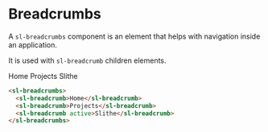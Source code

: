 <script setup>
	import Preview from '../../components/preview.vue';
</script>

# Breadcrumbs

A `sl-breadcrumbs` component is an element that helps with navigation inside an application.

It is used with `sl-breadcrumb` children elements.

<Preview>
  <sl-breadcrumbs>
    <sl-breadcrumb>Home</sl-breadcrumb>
    <sl-breadcrumb>Projects</sl-breadcrumb>
    <sl-breadcrumb active>Slithe</sl-breadcrumb>
  </sl-breadcrumbs>
</Preview>

``` html
<sl-breadcrumbs>
  <sl-breadcrumb>Home</sl-breadcrumb>
  <sl-breadcrumb>Projects</sl-breadcrumb>
  <sl-breadcrumb active>Slithe</sl-breadcrumb>
</sl-breadcrumbs>
```
